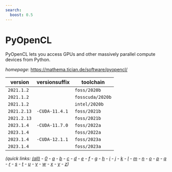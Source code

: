 ```yaml
---
search:
  boost: 0.5
---
```

# PyOpenCL

PyOpenCL lets you access GPUs and other massively parallel compute devices from Python.

*homepage*: <https://mathema.tician.de/software/pyopencl/>

version | versionsuffix | toolchain
--------|---------------|----------
``2021.1.2`` |  | ``foss/2020b``
``2021.1.2`` |  | ``fosscuda/2020b``
``2021.1.2`` |  | ``intel/2020b``
``2021.2.13`` | ``-CUDA-11.4.1`` | ``foss/2021b``
``2021.2.13`` |  | ``foss/2021b``
``2023.1.4`` | ``-CUDA-11.7.0`` | ``foss/2022a``
``2023.1.4`` |  | ``foss/2022a``
``2023.1.4`` | ``-CUDA-12.1.1`` | ``foss/2023a``
``2023.1.4`` |  | ``foss/2023a``


*(quick links: [(all)](../index.md) - [0](../0/index.md) - [a](../a/index.md) - [b](../b/index.md) - [c](../c/index.md) - [d](../d/index.md) - [e](../e/index.md) - [f](../f/index.md) - [g](../g/index.md) - [h](../h/index.md) - [i](../i/index.md) - [j](../j/index.md) - [k](../k/index.md) - [l](../l/index.md) - [m](../m/index.md) - [n](../n/index.md) - [o](../o/index.md) - [p](../p/index.md) - [q](../q/index.md) - [r](../r/index.md) - [s](../s/index.md) - [t](../t/index.md) - [u](../u/index.md) - [v](../v/index.md) - [w](../w/index.md) - [x](../x/index.md) - [y](../y/index.md) - [z](../z/index.md))*

